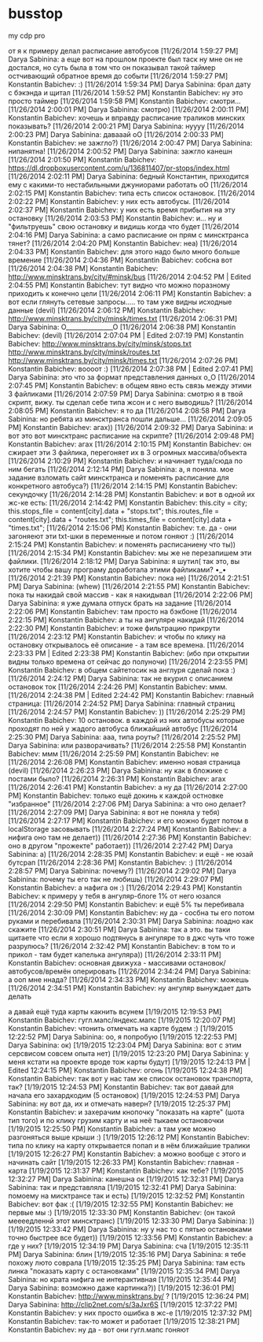 # busstop
my cdp pro

от я к примеру делал расписание автобусов
[11/26/2014 1:59:27 PM] Darya Sabinina: а еще вот на прошлом проекте был таск ну мне он не достался, но суть была в том что он показывал такой таймер остчивающий обратное время до событи
[11/26/2014 1:59:27 PM] Konstantin Babichev: :)
[11/26/2014 1:59:34 PM] Darya Sabinina: брал дату с бэкэнда и щитал
[11/26/2014 1:59:52 PM] Konstantin Babichev: ну это просто таймер
[11/26/2014 1:59:58 PM] Konstantin Babichev: смотри...
[11/26/2014 2:00:01 PM] Darya Sabinina: смотрю)
[11/26/2014 2:00:11 PM] Konstantin Babichev: хочешь и вправду расписание траликов минских показывать?
[11/26/2014 2:00:21 PM] Darya Sabinina: нуууу
[11/26/2014 2:00:23 PM] Darya Sabinina: давааай оО
[11/26/2014 2:00:33 PM] Konstantin Babichev: не зажгло?)
[11/26/2014 2:00:47 PM] Darya Sabinina: нипанятна!
[11/26/2014 2:00:52 PM] Darya Sabinina: зажгло канешн
[11/26/2014 2:01:50 PM] Konstantin Babichev: https://dl.dropboxusercontent.com/u/136811407/pr-stops/index.html
[11/26/2014 2:02:11 PM] Darya Sabinina: бедный Константин, приходится ему с какими-то нестабильными джуниорами работать оО
[11/26/2014 2:02:15 PM] Konstantin Babichev: типа есть список остановок.
[11/26/2014 2:02:22 PM] Konstantin Babichev: у них есть автобусы.
[11/26/2014 2:02:37 PM] Konstantin Babichev: у них есть время прибытия на эту остановку
[11/26/2014 2:03:53 PM] Konstantin Babichev: и... ну и "фильтруешь" свою остановку и видишь когда что будет
[11/26/2014 2:04:16 PM] Darya Sabinina: а само расписание он прям с минсктранса тянет?
[11/26/2014 2:04:20 PM] Konstantin Babichev: неа)
[11/26/2014 2:04:33 PM] Konstantin Babichev: для этого надо было много больше времение
[11/26/2014 2:04:36 PM] Konstantin Babichev: собсна вот
[11/26/2014 2:04:38 PM] Konstantin Babichev: http://www.minsktrans.by/city/#minsk/bus
[11/26/2014 2:04:52 PM | Edited 2:04:55 PM] Konstantin Babichev: тут видно что можно поразному приходить к конечно цели
[11/26/2014 2:06:11 PM] Konstantin Babichev: а вот если глянуть сетевые запросы..... то там уже видны исходные данные (devil)
[11/26/2014 2:06:12 PM] Konstantin Babichev: http://www.minsktrans.by/city/minsk/times.txt
[11/26/2014 2:06:31 PM] Darya Sabinina: О_______________О
[11/26/2014 2:06:38 PM] Konstantin Babichev: (devil)
[11/26/2014 2:07:04 PM | Edited 2:07:19 PM] Konstantin Babichev: http://www.minsktrans.by/city/minsk/stops.txt
http://www.minsktrans.by/city/minsk/routes.txt
http://www.minsktrans.by/city/minsk/times.txt
[11/26/2014 2:07:26 PM] Konstantin Babichev: воооот :)
[11/26/2014 2:07:38 PM | Edited 2:07:41 PM] Darya Sabinina: это что за формат представления данных о_О
[11/26/2014 2:07:45 PM] Konstantin Babichev: в общем явно есть связь между этими 3 файликами
[11/26/2014 2:07:59 PM] Darya Sabinina: смотрю я в твой скрипт, вижу. ты сделал себе типа жсон и с него выводишь?
[11/26/2014 2:08:05 PM] Konstantin Babichev: я то да
[11/26/2014 2:08:58 PM] Darya Sabinina: но ребята из минсктранса пошли дальше...
[11/26/2014 2:09:05 PM] Konstantin Babichev: агах))
[11/26/2014 2:09:32 PM] Darya Sabinina: и вот это вот минсктранс расписание на скрипте?
[11/26/2014 2:09:48 PM] Konstantin Babichev: агах
[11/26/2014 2:10:15 PM] Konstantin Babichev: он сжирает эти 3 файлика, перегоняет их в 3 огромных массива/объекта
[11/26/2014 2:10:29 PM] Konstantin Babichev: и начинает туда/сюда по ним бегать
[11/26/2014 2:12:14 PM] Darya Sabinina: а, я поняла. мое задание взломать сайт минсктранса и поменять расписание для конкретного автобуса?)
[11/26/2014 2:14:15 PM] Konstantin Babichev: секундочку
[11/26/2014 2:14:28 PM] Konstantin Babichev: и вот в одной их жс-ке есть:
[11/26/2014 2:14:42 PM] Konstantin Babichev: this.city = city; 
this.stops_file = content[city].data + "stops.txt"; 
this.routes_file = content[city].data + "routes.txt"; 
this.times_file = content[city].data + "times.txt";
[11/26/2014 2:15:06 PM] Konstantin Babichev: т.е. да  - они загоняеют эти txt-шки в переменные и потом гоняют :)
[11/26/2014 2:15:24 PM] Konstantin Babichev: и поменять расписаниену что ты))
[11/26/2014 2:15:34 PM] Konstantin Babichev: мы же не перезапишем эти файлики.
[11/26/2014 2:18:12 PM] Darya Sabinina: я шутил( так это, вы хотите чтобы  вашу програму доработала этими файликами? •_•
[11/26/2014 2:21:39 PM] Konstantin Babichev: пока не)
[11/26/2014 2:21:51 PM] Darya Sabinina: (whew)
[11/26/2014 2:21:55 PM] Konstantin Babichev: пока ты накидай свой массив - как я накидывал
[11/26/2014 2:22:06 PM] Darya Sabinina: я уже думала отпуск брать на задание
[11/26/2014 2:22:06 PM] Konstantin Babichev: там просто на бэкбоне
[11/26/2014 2:22:15 PM] Konstantin Babichev: а ты на ангуляре накидай
[11/26/2014 2:22:30 PM] Konstantin Babichev: и тоже фильтрацию прикрути
[11/26/2014 2:23:12 PM] Konstantin Babichev: и чтобы по клику на остановку открывалось её описание - а там все времена.
[11/26/2014 2:23:33 PM | Edited 2:23:38 PM] Konstantin Babichev: (ибо при открытии видны только времена от сейчас до полуночи)
[11/26/2014 2:23:55 PM] Konstantin Babichev: в общем сайтетосик на англуря сделай пока :)
[11/26/2014 2:24:12 PM] Darya Sabinina: так не вкурил с описанием остановок ток
[11/26/2014 2:24:26 PM] Konstantin Babichev: ммм.
[11/26/2014 2:24:38 PM | Edited 2:24:42 PM] Konstantin Babichev: главный страница:
[11/26/2014 2:24:52 PM] Darya Sabinina: главный страниц
[11/26/2014 2:24:57 PM] Konstantin Babichev: ))
[11/26/2014 2:25:29 PM] Konstantin Babichev: 10 остановок.
в каждой из них автобусы которые проходят по ней
у жадого автобуса ближайший автобус
[11/26/2014 2:25:30 PM] Darya Sabinina: ааа, типа роуты?
[11/26/2014 2:25:52 PM] Darya Sabinina: или разворачивать?
[11/26/2014 2:25:58 PM] Konstantin Babichev: ммм
[11/26/2014 2:25:59 PM] Konstantin Babichev: не
[11/26/2014 2:26:08 PM] Konstantin Babichev: именно новая страница (devil)
[11/26/2014 2:26:23 PM] Darya Sabinina: ну как в бложике с постами было?
[11/26/2014 2:26:31 PM] Konstantin Babichev: агах
[11/26/2014 2:26:41 PM] Konstantin Babichev: а ну да
[11/26/2014 2:27:00 PM] Konstantin Babichev: только ещё докинь к каждой остновке "избранное"
[11/26/2014 2:27:06 PM] Darya Sabinina: а что оно делает?
[11/26/2014 2:27:09 PM] Darya Sabinina: я вот не поняла у тебя)
[11/26/2014 2:27:17 PM] Konstantin Babichev: и его можно будет потом в localStorage засовывать
[11/26/2014 2:27:24 PM] Konstantin Babichev: а нифига оно там не делает))
[11/26/2014 2:27:36 PM] Konstantin Babichev: оно в другом "прожекте" работает))
[11/26/2014 2:27:42 PM] Darya Sabinina: а)
[11/26/2014 2:28:35 PM] Konstantin Babichev: и ещё - не юзай бутсрап
[11/26/2014 2:28:36 PM] Konstantin Babichev: :)
[11/26/2014 2:28:57 PM] Darya Sabinina: почему?)
[11/26/2014 2:29:02 PM] Darya Sabinina: почему ты его так не любишь)
[11/26/2014 2:29:07 PM] Konstantin Babichev: а нафига он :)
[11/26/2014 2:29:43 PM] Konstantin Babichev: к примеру у тебя в ангуляр-блоге 1% от него юзался
[11/26/2014 2:29:50 PM] Konstantin Babichev: и ещё 5% ты перебивала
[11/26/2014 2:30:09 PM] Konstantin Babichev: ну да - сосбна ты его потом руками и перебивала
[11/26/2014 2:30:31 PM] Darya Sabinina: лоадно как скажите
[11/26/2014 2:30:51 PM] Darya Sabinina: так а это. вы таки щитаете что если я хорошо подтянусь в ангуляре то в джс чуть что тоже разрулюсь?
[11/26/2014 2:32:42 PM] Konstantin Babichev: в том то и прикол - там будет капелька ангуляра))
[11/26/2014 2:33:11 PM] Konstantin Babichev: основная движуха - массивами остановок/автобусов/времён оперировать
[11/26/2014 2:34:24 PM] Darya Sabinina: а ооп мне ннада?
[11/26/2014 2:34:33 PM] Konstantin Babichev: можешь
[11/26/2014 2:34:51 PM] Konstantin Babichev: ну ангуляр вынуждает дать делать

а давай ещё туда карты какнить всунем 
[1/19/2015 12:19:53 PM] Konstantin Babichev: гугл.мапс/яндекс.мапс
[1/19/2015 12:20:07 PM] Konstantin Babichev: чтонить отмечать на карте будем :)
[1/19/2015 12:22:52 PM] Darya Sabinina: оо, я попробую
[1/19/2015 12:22:53 PM] Darya Sabinina: ок)
[1/19/2015 12:23:04 PM] Darya Sabinina: вот с этим серсвисом совсем опыта нет)
[1/19/2015 12:23:20 PM] Darya Sabinina: у меня кстати на проекте вроде тож карты будут)
[1/19/2015 12:24:13 PM | Edited 12:24:15 PM] Konstantin Babichev: огонь
[1/19/2015 12:24:38 PM] Konstantin Babichev: так вот у нас там же список остановок транспорта, так?
[1/19/2015 12:24:53 PM] Konstantin Babichev: так вот давай для начала его захардкодим (5 остановок)
[1/19/2015 12:24:53 PM] Darya Sabinina: ну вот да, их и отмечать наверн?
[1/19/2015 12:25:37 PM] Konstantin Babichev: и захерачим кнопочку "показать на карте" (шота тип того) и по клику грузим карту и на неё тыкаем остановочки
[1/19/2015 12:25:50 PM] Konstantin Babichev: а там уже можно разгоняться выше крыши :)
[1/19/2015 12:26:12 PM] Konstantin Babichev: типа по клику на карту открывается попап и в нём ближайшие тралики
[1/19/2015 12:26:27 PM] Konstantin Babichev: а можно вообще с этого и начинать сайт
[1/19/2015 12:26:33 PM] Konstantin Babichev: главная - карта
[1/19/2015 12:31:37 PM] Konstantin Babichev: как тебе?
[1/19/2015 12:32:27 PM] Darya Sabinina: канешна ок
[1/19/2015 12:32:31 PM] Darya Sabinina: так и представляла
[1/19/2015 12:32:41 PM] Darya Sabinina: помоему на мисктрансе так и есть)
[1/19/2015 12:32:52 PM] Konstantin Babichev: вот фак :(
[1/19/2015 12:32:55 PM] Konstantin Babichev: не первые мы :)
[1/19/2015 12:33:30 PM] Konstantin Babichev: (он такой меееедленнй этот минсктранс)
[1/19/2015 12:33:30 PM] Darya Sabinina: ))
[1/19/2015 12:33:42 PM] Darya Sabinina: ну у нас то с пятью остановками точно быстрее все будет))
[1/19/2015 12:33:56 PM] Konstantin Babichev: а где у них?
[1/19/2015 12:34:19 PM] Darya Sabinina: сча
[1/19/2015 12:35:11 PM] Darya Sabinina: блин
[1/19/2015 12:35:16 PM] Darya Sabinina: я тебе похожу люто соврала
[1/19/2015 12:35:25 PM] Darya Sabinina: там есть линка "показать карту с остановками"
[1/19/2015 12:35:34 PM] Darya Sabinina: но крата нифига не интерактивная
[1/19/2015 12:35:44 PM] Darya Sabinina: возможно даже картинка?))
[1/19/2015 12:36:01 PM] Konstantin Babichev: http://www.minsktrans.by/ ?
[1/19/2015 12:36:24 PM] Darya Sabinina: http://clip2net.com/s/3aJxr6S
[1/19/2015 12:37:22 PM] Konstantin Babichev: у них просто ошибка в жс-е
[1/19/2015 12:37:32 PM] Konstantin Babichev: так-то может и работает
[1/19/2015 12:38:21 PM] Konstantin Babichev: ну да - вот они гугл.мапс гоняют
